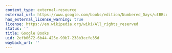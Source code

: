 ```yaml
---
content_type: external-resource
external_url: https://www.google.com/books/edition/Numbered_Days/utBBco6EQEEC?hl=en&gbpv=1
has_external_license_warning: true
license: https://en.wikipedia.org/wiki/All_rights_reserved
status: ''
title: Google Books
uid: 2efb0672-6b44-425e-99b7-238b3ccfe35d
wayback_url: ''
---
```

